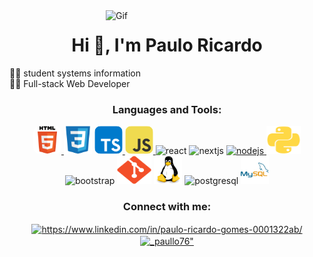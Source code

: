<img align="right" alt="Gif" width="350" src="https://64.media.tumblr.com/d9ba01e37d6d828041b316d1ab716146/d99a4f3af7783e20-fe/s640x960/008da42b7297fc401fa26d92ed7e5dab1275368a.gifv">

<h1 align="center">Hi 👋, I'm Paulo Ricardo</h1>
👨‍🎓 student systems information   <br/>
👨‍💻 Full-stack Web Developer <br/>

<h3 align="center">Languages and Tools:</h3>
<p align="center">
  <a href="https://www.devmedia.com.br/o-que-e-o-html5/25820" target="_blank" rel="noreferrer">
    <img src="https://raw.githubusercontent.com/devicons/devicon/master/icons/html5/html5-original-wordmark.svg" alt="HTML 5" width="45" height="45" style="border-radius: 10px;" />
  </a>
    <a href="https://developer.mozilla.org/en-US/docs/Web/CSS" target="_blank" rel="noreferrer" style="text-decoration: none; display: inline-block;">
    <img src="https://raw.githubusercontent.com/devicons/devicon/master/icons/css3/css3-original.svg" alt="css" width="45" height="45" />
  </a>
  <a href="https://www.typescriptlang.org/" target="_blank" rel="noreferrer">
    <img src="https://raw.githubusercontent.com/devicons/devicon/master/icons/typescript/typescript-original.svg" alt="typescript" width="45" height="45" style="border-radius: 10px;" />
  </a>
    <a href="https://developer.mozilla.org/en-US/docs/Web/JavaScript" target="_blank" rel="noreferrer">
    <img src="https://raw.githubusercontent.com/devicons/devicon/master/icons/javascript/javascript-original.svg" alt="javascript" width="45" height="45" style="border-radius: 10px;" />
  </a>
  <a href="https://reactjs.org/" target="_blank" rel="noreferrer" style="text-decoration: none; display: inline-block;">
    <img src="https://upload.wikimedia.org/wikipedia/commons/thumb/a/a7/React-icon.svg/1200px-React-icon.svg.png" alt="react" width="45" height="45" />
  </a>
  <a href="https://nextjs.org/" target="_blank" rel="noreferrer" style="text-decoration: none; display: inline-block;">
    <img src="https://miro.medium.com/v2/resize:fit:1258/1*okiCUvTUJLtOqJv1dMzwpA.png" alt="nextjs" width="45" height="45" />
  </a>
  <a href="https://nodejs.org" target="_blank" rel="noreferrer">
    <img src="https://cdn.iconscout.com/icon/free/png-256/free-node-js-logo-icon-download-in-svg-png-gif-file-formats--technology-social-media-vol-5-pack-logos-icons-3030179.png" alt="nodejs" width="45" height="45" />
  </a>
    <a href="https://www.python.org/" target="_blank" rel="noreferrer">
    <img src="https://raw.githubusercontent.com/devicons/devicon/master/icons/python/python-plain.svg" alt="bootstrap" width="55" height="45" />
  </a>
  <a href="https://getbootstrap.com" target="_blank" rel="noreferrer" style="text-decoration: none; display: inline-block;">
    <img src="https://upload.wikimedia.org/wikipedia/commons/thumb/b/b2/Bootstrap_logo.svg/1280px-Bootstrap_logo.svg.png" alt="bootstrap" width="55" height="45" />
  </a>
    <a href="https://git-scm.com/" target="_blank" rel="noreferrer" style="text-decoration: none; display: inline-block;">
    <img src="https://raw.githubusercontent.com/devicons/devicon/master/icons/git/git-original.svg" alt="git" width="55" height="45" />
  </a>
  <a href="https://www.linux.org/" target="_blank" rel="noreferrer" style="text-decoration: none; display: inline-block;">
    <img src="https://raw.githubusercontent.com/devicons/devicon/master/icons/linux/linux-original.svg" alt="linux" width="45" height="45" />
  </a>
  <a href="https://www.postgresql.org" target="_blank" rel="noreferrer" style="text-decoration: none; display: inline-block;">
    <img src="https://upload.wikimedia.org/wikipedia/commons/thumb/2/29/Postgresql_elephant.svg/1200px-Postgresql_elephant.svg.png" alt="postgresql" width="45" height="45" />
  </a>
   <a href="https://www.mysql.com/" target="_blank" rel="noreferrer" style="text-decoration: none; display: inline-block;">
    <img src="https://raw.githubusercontent.com/devicons/devicon/master/icons/mysql/mysql-original-wordmark.svg" alt="msql" width="45" height="45" />
  </a>
</p>

  
 <h3 align="center">Connect with me:</h3>
  <p align="center">
<a href="https://www.linkedin.com/in/paulo-ricardo-gomes-0001322ab/" target="blank">
  <img align="center" src="https://raw.githubusercontent.com/rahuldkjain/github-profile-readme-generator/master/src/images/icons/Social/linked-in-alt.svg" alt="https://www.linkedin.com/in/paulo-ricardo-gomes-0001322ab/" height="30" width="40" />
</a>
<a href="https://www.instagram.com/_paullo76/" target="blank">
  <img align="center" src="https://raw.githubusercontent.com/rahuldkjain/github-profile-readme-generator/master/src/images/icons/Social/instagram.svg" alt=_paullo76" height="30" width="40" />
</a>
</p>
